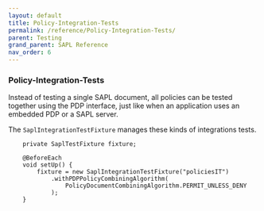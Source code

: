```yaml
---
layout: default
title: Policy-Integration-Tests
permalink: /reference/Policy-Integration-Tests/
parent: Testing
grand_parent: SAPL Reference
nav_order: 6
---
```


### Policy-Integration-Tests

Instead of testing a single SAPL document, all policies can be tested together using the PDP interface, just like when an application uses an embedded PDP or a SAPL server.

The `SaplIntegrationTestFixture` manages these kinds of integrations tests.

```
    private SaplTestFixture fixture;

    @BeforeEach
    void setUp() {
        fixture = new SaplIntegrationTestFixture("policiesIT")
            .withPDPPolicyCombiningAlgorithm(
                PolicyDocumentCombiningAlgorithm.PERMIT_UNLESS_DENY
            );
    }
```